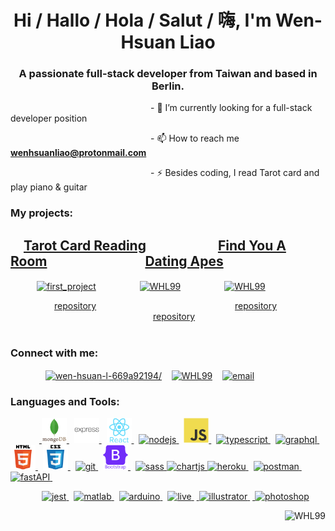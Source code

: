 <h1 align="center">Hi / Hallo / Hola / Salut / 嗨, I'm Wen-Hsuan Liao</h1>
<h3 align="center">A passionate full-stack developer from Taiwan and based in Berlin.</h3>

&emsp;&emsp;&emsp;&emsp;&emsp;&emsp;&emsp;&emsp;&emsp;&emsp;&emsp;&emsp;&emsp;&emsp;&emsp;&emsp;- 🔭 I’m currently looking for a full-stack developer position

&emsp;&emsp;&emsp;&emsp;&emsp;&emsp;&emsp;&emsp;&emsp;&emsp;&emsp;&emsp;&emsp;&emsp;&emsp;&emsp;- 📫 How to reach me **wenhsuanliao@protonmail.com**

&emsp;&emsp;&emsp;&emsp;&emsp;&emsp;&emsp;&emsp;&emsp;&emsp;&emsp;&emsp;&emsp;&emsp;&emsp;&emsp;- ⚡ Besides coding, I read Tarot card and play piano & guitar

<h3 align="left">My projects:</h3><h2>&emsp;<a href="https://whl99.github.io/tarot-card-reading/" target="_blank">Tarot Card Reading</a> &emsp;&emsp;&emsp;&emsp;&emsp; <a href="https://findyouaroom.onrender.com" target="_blank">Find You A Room</a> &emsp;&emsp;&emsp;&emsp;&emsp;&emsp;&emsp; <a href="https://datingapes.onrender.com" target="_blank">Dating Apes</a></h2>
<p>
&emsp;&emsp;&emsp;<a href="https://whl99.github.io/tarot-card-reading/" target="blank"><img align="center" src="https://user-images.githubusercontent.com/104759740/183432228-3002b855-3030-48ee-832c-1a074d4fa444.png" alt="first_project" height="180"/></a>&emsp;&emsp;&emsp;&emsp;&emsp;<a href="https://findyouaroom.onrender.com/" target="blank"><img align="center" src="https://user-images.githubusercontent.com/104759740/183432269-6c20aa66-c1dc-4815-a172-c768950e4a04.png" alt="WHL99" height="180" /></a>&emsp;&emsp;&emsp;&emsp;&emsp;<a href="https://datingapes.onrender.com/" target="blank"><img align="center" src="https://user-images.githubusercontent.com/104759740/183432291-2fb7b711-aa36-487f-9e2c-d60e9661e152.png" alt="WHL99" height="180" /></a></p>

&emsp;&emsp;&emsp;&emsp;&emsp;<a href="https://github.com/WHL99/tarot-card-reading" target="_blank">repository</a> &emsp;&emsp;&emsp;&emsp;&emsp;&emsp;&emsp;&emsp;&emsp;&emsp;&emsp;&emsp;&emsp;&emsp;&emsp;&nbsp; <a href="https://github.com/WHL99/find-you-a-room" target="_blank">repository</a> &emsp;&emsp;&emsp;&emsp;&emsp;&emsp;&emsp;&emsp;&emsp;&emsp;&emsp;&emsp;&emsp;&emsp;&emsp;&emsp; <a href="https://github.com/WHL99/dating-apes" target="_blank">repository</a><br><br>




<h3 align="left">Connect with me:</h3>
<p align="left">&emsp;&emsp;&emsp;&emsp;<a href="https://www.linkedin.com/in/wen-hsuan-liao-berlin/" target="blank"><img align="center" src="https://user-images.githubusercontent.com/104759740/183432315-02fc8907-fb1e-4b2a-8c06-d04c23048e6e.png" alt="wen-hsuan-l-669a92194/" height="35"  /></a>&nbsp;&nbsp;&nbsp;&nbsp;<a href="https://github.com/WHL99" target="blank"><img align="center" src="https://user-images.githubusercontent.com/104759740/183434810-25cbf45e-1b95-4b6c-a902-5ba97547bed7.svg" alt="WHL99" height="40"  /></a>&nbsp;&nbsp;&nbsp;&nbsp;<a href="mailto:wenhsuanliao@protonmail.com" target="blank"><img align="center" src="https://user-images.githubusercontent.com/104759740/183432335-515b148a-7e70-4520-8302-eb4097292cd1.png" alt="email" height="29"  /></a></p>

<h3 align="left">Languages and Tools:</h3>
<p align="left">&emsp;&emsp;&emsp;&nbsp;<a href="https://www.mongodb.com/" target="_blank" rel="noreferrer"> <img src="https://raw.githubusercontent.com/devicons/devicon/master/icons/mongodb/mongodb-original-wordmark.svg" alt="mongodb" width="40" height="40" /> </a> &nbsp;
  <a href="https://expressjs.com" target="_blank" rel="noreferrer"> <img src="https://raw.githubusercontent.com/devicons/devicon/master/icons/express/express-original-wordmark.svg" alt="express" width="40" height="40" /> </a>&nbsp; 
  <a href="https://reactjs.org/" target="_blank" rel="noreferrer"> <img src="https://raw.githubusercontent.com/devicons/devicon/master/icons/react/react-original-wordmark.svg" alt="react" width="40" height="40" /> </a> &nbsp;
  <a href="https://nodejs.org" target="_blank" rel="noreferrer"> <img src="https://user-images.githubusercontent.com/104759740/183434165-295cd27f-c6a1-428d-8a0f-ad5b86213cf6.png" alt="nodejs" width="40" height="40" /> </a>&nbsp;
  <a href="https://developer.mozilla.org/en-US/docs/Web/JavaScript" target="_blank" rel="noreferrer"> <img src="https://raw.githubusercontent.com/devicons/devicon/master/icons/javascript/javascript-original.svg" alt="javascript" width="40" height="40" /> </a>&nbsp;
  <a href="https://www.typescriptlang.org/" target="_blank" rel="noreferrer"> <img src="https://user-images.githubusercontent.com/104759740/188517922-5111ec6b-8f25-4846-b236-69be6acc9142.png" alt="typescript" width="40" height="40" /> </a>&nbsp;
    <a href="https://graphql.org/" target="_blank" rel="noreferrer"> <img src="https://github.com/containergrid/frontend-react/assets/104759740/70cfdee0-a604-44f5-9e2b-e4a8f3ba6966" alt="graphql" width="40" height="40" /> </a>&nbsp;
  <a href="https://www.w3.org/html/" target="_blank" rel="noreferrer"> <img src="https://raw.githubusercontent.com/devicons/devicon/master/icons/html5/html5-original-wordmark.svg" alt="html5" width="40" height="40" /> </a>&nbsp; 
  <a href="https://www.w3schools.com/css/" target="_blank" rel="noreferrer"> <img src="https://raw.githubusercontent.com/devicons/devicon/master/icons/css3/css3-original-wordmark.svg" alt="css3" width="40" height="40" /> </a>&nbsp;
  <a href="https://git-scm.com/" target="_blank" rel="noreferrer"> <img src="https://user-images.githubusercontent.com/104759740/183629398-dbe4e98d-02c1-4bd2-baec-ff631e1f8635.png" alt="git" width="40" height="40" /> </a>&nbsp;
  <a href="https://getbootstrap.com" target="_blank" rel="noreferrer"> <img src="https://raw.githubusercontent.com/devicons/devicon/master/icons/bootstrap/bootstrap-plain-wordmark.svg" alt="bootstrap" width="40" height="40" /> </a> &nbsp;
  <a href="https://sass-lang.com/" target="_blank" rel="noreferrer"> <img src="https://user-images.githubusercontent.com/104759740/208435871-ea91d3fd-61ba-4641-86c1-01d6d38de76b.png" alt="sass" width="40" height="40" /> </a>
  <a href="https://www.chartjs.org" target="_blank" rel="noreferrer"> <img src="https://www.chartjs.org/media/logo-title.svg" alt="chartjs" width="40" height="40" /> </a>
  <a href="https://heroku.com" target="_blank" rel="noreferrer"> <img src="https://www.vectorlogo.zone/logos/heroku/heroku-icon.svg" alt="heroku" width="40" height="40" /> </a>&nbsp; 
  <a href="https://postman.com" target="_blank" rel="noreferrer"> <img src="https://www.vectorlogo.zone/logos/getpostman/getpostman-icon.svg" alt="postman" width="40" height="40" /> </a>&nbsp; 
  <a href="https://fastapi.tiangolo.com" target="_blank" rel="noreferrer"> <img src="https://user-images.githubusercontent.com/104759740/208433898-a17790a7-8f92-4942-b7b2-89f7666f38c4.svg" alt="fastAPI" width="40" height="40" /> </a>&emsp;&emsp;&emsp;&nbsp;

&emsp;&emsp;&emsp;&nbsp;
  <a href="https://jestjs.io" target="_blank" rel="noreferrer"> <img src="https://www.vectorlogo.zone/logos/jestjsio/jestjsio-icon.svg" alt="jest" width="40" height="40" /> </a>&nbsp;
  <a href="https://www.mathworks.com/" target="_blank" rel="noreferrer"> <img src="https://upload.wikimedia.org/wikipedia/commons/2/21/Matlab_Logo.png" alt="matlab" width="40" height="40" /> </a>&nbsp;
  <a href="https://www.arduino.cc/" target="_blank" rel="noreferrer"> <img src="https://cdn.worldvectorlogo.com/logos/arduino-1.svg" alt="arduino" width="40" height="40" /> </a> &nbsp;
  <a href="https://www.ableton.com/" target="_blank" rel="noreferrer"> <img src="https://user-images.githubusercontent.com/104759740/183434197-8ceaa9da-e3ef-40b2-a28c-695cee41ca55.png" alt="live" width="40" height="40" /> </a>&nbsp;<a href="https://www.adobe.com/in/products/illustrator.html" target="_blank" rel="noreferrer"> <img src="https://user-images.githubusercontent.com/104759740/183434212-8772620b-6b0b-40b0-8616-cb9f9b9c5b06.png" alt="illustrator" width="40" height="40" /> </a> &nbsp;<a href="https://www.photoshop.com/en" target="_blank" rel="noreferrer"> <img src="https://user-images.githubusercontent.com/104759740/183434624-3cb46e38-2dc7-454a-9657-8b42ee9cfe64.png" alt="photoshop" width="40" height="40" /> </a> </p>
<p align="right"><img src="https://github-readme-stats-sigma-five.vercel.app/api/top-langs?username=whl99&show_icons=true&locale=en&layout=compact" alt="WHL99" /></p>
